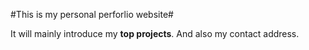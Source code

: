 #This is my personal perforlio website#

It will mainly introduce my **top projects**.
And also my contact address.